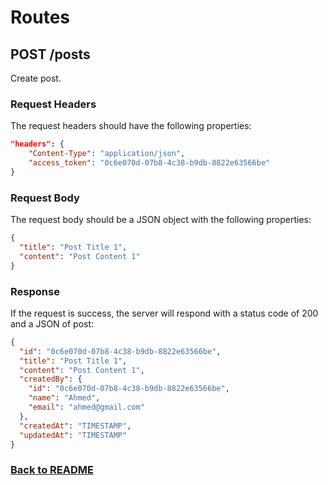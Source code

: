 # Routes

## POST /posts

Create post.

### Request Headers

The request headers should have the following properties:

```json
"headers": {
    "Content-Type": "application/json",
    "access_token": "0c6e070d-07b8-4c38-b9db-8822e63566be"
}
```

### Request Body

The request body should be a JSON object with the following properties:

```json
{
  "title": "Post Title 1",
  "content": "Post Content 1"
}
```

### Response

If the request is success, the server will respond with a status code of 200 and a JSON of post:

```json
{
  "id": "0c6e070d-07b8-4c38-b9db-8822e63566be",
  "title": "Post Title 1",
  "content": "Post Content 1",
  "createdBy": {
    "id": "0c6e070d-07b8-4c38-b9db-8822e63566be",
    "name": "Ahmed",
    "email": "ahmed@gmail.com"
  },
  "createdAt": "TIMESTAMP",
  "updatedAt": "TIMESTAMP"
}
```

### [Back to README](../../API.md#posts)
